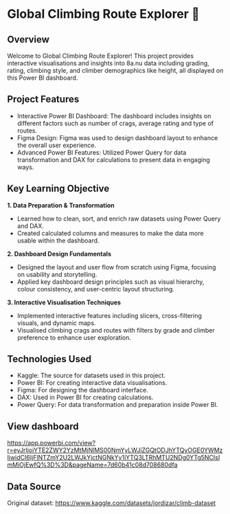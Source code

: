 # Global Climbing Route Explorer 🧗

## Overview
Welcome to Global Climbing Route Explorer! This project provides interactive visualisations and insights into 8a.nu data including grading, rating, climbing style, and climber demographics like height, all displayed on this Power BI dashboard.

## Project Features
- Interactive Power BI Dashboard: The dashboard includes insights on different factors such as number of crags, average rating and type of routes.
- Figma Design: Figma was used to design dashboard layout to enhance the overall user experience.
- Advanced Power BI Features: Utilized Power Query for data transformation and DAX for calculations to present data in engaging ways.

## Key Learning Objective
**1. Data Preparation & Transformation**
- Learned how to clean, sort, and enrich raw datasets using Power Query and DAX.
- Created calculated columns and measures to make the data more usable within the dashboard.

**2. Dashboard Design Fundamentals**
- Designed the layout and user flow from scratch using Figma, focusing on usability and storytelling.
- Applied key dashboard design principles such as visual hierarchy, colour consistency, and user-centric layout structuring.

**3. Interactive Visualisation Techniques**
- Implemented interactive features including slicers, cross-filtering visuals, and dynamic maps.
- Visualised climbing crags and routes with filters by grade and climber preference to enhance user exploration.

## Technologies Used
- Kaggle: The source for datasets used in this project.
- Power BI: For creating interactive data visualisations.
- Figma: For designing the dashboard interface.
- DAX: Used in Power BI for creating calculations.
- Power Query: For data transformation and preparation inside Power BI.

## View dashboard
https://app.powerbi.com/view?r=eyJrIjoiYTE2ZWY2YzMtMjNlMS00NmYyLWJiZGQtODJhYTQyOGE0YWMzIiwidCI6IjFlNTZmY2U2LWJkYjctNGNkYy1iYTQ3LTRhMTU2NDg0YTg5NCIsImMiOjEwfQ%3D%3D&pageName=7d60b41c08d708680dfa

## Data Source
Original dataset: https://www.kaggle.com/datasets/jordizar/climb-dataset
